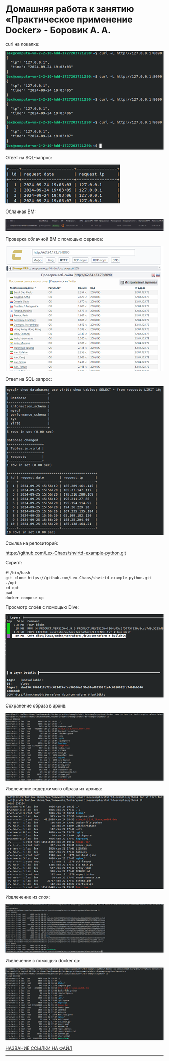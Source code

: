 # Домашняя работа к занятию «Практическое применение Docker» - Боровик А. А.

curl на локалке:

![curl на локалке](https://github.com/Lex-Chaos/docker-practice-hw/blob/main/img/Task3-4.png)

Ответ на SQL-запрос:

![Ответ на SQL-запрос:](https://github.com/Lex-Chaos/docker-practice-hw/blob/main/img/Task3-5.png)


Облачная ВМ:

![Облачная ВМ](https://github.com/Lex-Chaos/docker-practice-hw/blob/main/img/Task4-2.png)

Проверка облачной ВМ с помощью сервиса:

![Проверка сервсисом](https://github.com/Lex-Chaos/docker-practice-hw/blob/main/img/Task4-1.png)

Ответ на SQL-запрос:

![Ответ на SQL-запрос](https://github.com/Lex-Chaos/docker-practice-hw/blob/main/img/Task4-3.png)

Ссылка на репозиторий:

https://github.com/Lex-Chaos/shvirtd-example-python.git

Скрипт:

```
#!/bin/bash
git clone https://github.com/Lex-Chaos/shvirtd-example-python.git ./opt
cd opt
pwd
docker compose up
```

Просмотр слоёв с помощью Dive:

![Dive](https://github.com/Lex-Chaos/docker-practice-hw/blob/main/img/Task6-1-1.png)

Сохранение образа в архив:

![Образ в архив](https://github.com/Lex-Chaos/docker-practice-hw/blob/main/img/Task6-1-2.png)

Извлечение содержимого образа из архива:

![Из архива](https://github.com/Lex-Chaos/docker-practice-hw/blob/main/img/Task6-1-3.png)

Извлечение из слоя:

![Из слоя](https://github.com/Lex-Chaos/docker-practice-hw/blob/main/img/Task6-1-4.png)

Извлечение с помощью docker cp:

![docker cp](https://github.com/Lex-Chaos/docker-practice-hw/blob/main/img/Task6-1-5.png)

[НАЗВАНИЕ ССЫЛКИ НА ФАЙЛ](https://github.com/Lex-Chaos/НАЗВАНИЕ_РЕПОЗИТОРИЯ/blob/main/files/НАЗВАНИЕ_ФАЙЛА)

---
